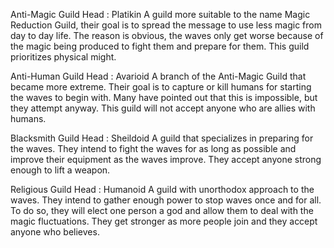 Anti-Magic Guild
Head : Platikin
A guild more suitable to the name Magic Reduction Guild, their goal is to spread the message to use less magic from day to day life. The reason is obvious, the waves only get worse because of the magic being produced to fight them and prepare for them. This guild prioritizes physical might.

Anti-Human Guild
Head : Avarioid
A branch of the Anti-Magic Guild that became more extreme. Their goal is to capture or kill humans for starting the waves to begin with. Many have pointed out that this is impossible, but they attempt anyway. This guild will not accept anyone who are allies with humans.

Blacksmith Guild
Head : Sheildoid
A guild that specializes in preparing for the waves. They intend to fight the waves for as long as possible and improve their equipment as the waves improve. They accept anyone strong enough to lift a weapon.

Religious Guild
Head : Humanoid
A guild with unorthodox approach to the waves. They intend to gather enough power to stop waves once and for all. To do so, they will elect one person a god and allow them to deal with the magic fluctuations. They get stronger as more people join and they accept anyone who believes.
